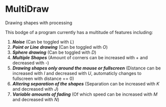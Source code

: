 # MultiDraw
Drawing shapes with processing

This bodge of a program currently has a multitude of features including:
1. *__Noise__* (Can be toggled with *L*)
2. *__Point or Line drawing__* (Can be toggled with *O*)
3. *__Sphere drawing__* (Can be toggled with *D*)
4. *__Multiple Shapes__* (Amount of corners can be increased with + and decreased with -)
5. *__Drawing shapes only around the mouse or fullscreen__* (Distance can be increased with *I* and decreased with *U*, automaticly changes to fullscreen with distance == 0)
6. *__Altering separation of the shapes__* (Separation can be increased with *K* and decreased with *J*)
7. *__Variable amounts of fading__* (Of which speed can be increased with *M* and decreased with *N*)
